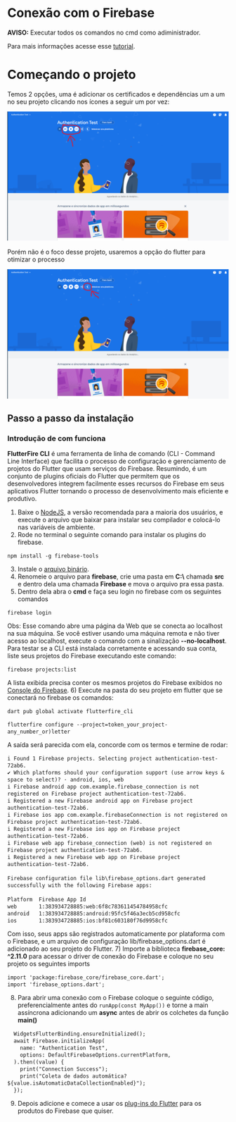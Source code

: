# Conexão com o Firebase

**__AVISO:__** Executar todos os comandos no cmd como adiministrador.

Para mais informações acesse esse [tutorial](https://www.youtube.com/watch?v=U45mIlvbi6s).

# Começando o projeto

Temos 2 opções, uma é adicionar os certificados e dependências um a um no seu projeto clicando nos ícones a seguir um por vez:

<div align="center">
  <img src="Assets\Images\android_ios_web.png">
</div>

Porém não é o foco desse projeto, usaremos a opção do flutter para otimizar o processo

<div align="center">
  <img src="Assets\Images\flutter.png">
</div>

## Passo a passo da instalação

### Introdução de com funciona

**FlutterFire CLI** é uma ferramenta de linha de comando (CLI - Command Line Interface) que facilita o processo de configuração e gerenciamento de projetos do Flutter que usam serviços do Firebase. Resumindo, é um conjunto de plugins oficiais do Flutter que permitem que os desenvolvedores integrem facilmente esses recursos do Firebase em seus aplicativos Flutter tornando o processo de desenvolvimento mais eficiente e produtivo.

1) Baixe o [NodeJS](https://nodejs.org/en), a versão recomendada para a maioria dos usuários, e execute o arquivo que baixar para instalar seu compilador e colocá-lo nas variáveis de ambiente.
2) Rode no terminal o seguinte comando para instalar os plugins do firebase.
```
npm install -g firebase-tools
```
3) Instale o [arquivo binário](https://firebase.tools/bin/win/instant/latest).
4) Renomeie o arquivo para **firebase**, crie uma pasta em **C:\\** chamada **src** e dentro dela uma chamada **Firebase** e mova o arquivo pra essa pasta.
5) Dentro dela abra o **cmd** e faça seu login no firebase com os seguintes comandos
```
firebase login
```
Obs: Esse comando abre uma página da Web que se conecta ao localhost na sua máquina. Se você estiver usando uma máquina remota e não tiver acesso ao localhost, execute o comando com a sinalização **--no-localhost**.
Para testar se a CLI está instalada corretamente e acessando sua conta, liste seus projetos do Firebase executando este comando:
```
firebase projects:list
```
A lista exibida precisa conter os mesmos projetos do Firebase exibidos no [Console do Firebase](https://console.firebase.google.com/u/0/?hl=pt).
6) Execute na pasta do seu projeto em flutter que se conectará no firebase os comandos:
```
dart pub global activate flutterfire_cli
```
```
flutterfire configure --project=token_your_project-any_number_or)letter
```
A saída será parecida com ela, concorde com os termos e termine de rodar:
```
i Found 1 Firebase projects. Selecting project authentication-test-72ab6.
✔ Which platforms should your configuration support (use arrow keys & space to select)? · android, ios, web
i Firebase android app com.example.firebase_connection is not registered on Firebase project authentication-test-72ab6.
i Registered a new Firebase android app on Firebase project authentication-test-72ab6.
i Firebase ios app com.example.firebaseConnection is not registered on Firebase project authentication-test-72ab6.
i Registered a new Firebase ios app on Firebase project authentication-test-72ab6.
i Firebase web app firebase_connection (web) is not registered on Firebase project authentication-test-72ab6.
i Registered a new Firebase web app on Firebase project authentication-test-72ab6.

Firebase configuration file lib\firebase_options.dart generated successfully with the following Firebase apps:

Platform  Firebase App Id
web       1:383934728885:web:6f8c783611454784958cfc
android   1:383934728885:android:95fc5f46a3ecb5cd958cfc
ios       1:383934728885:ios:bf81c603180f76d9958cfc
```
Com isso, seus apps são registrados automaticamente por plataforma com o Firebase, e um arquivo de configuração lib/firebase_options.dart é adicionado ao seu projeto do Flutter.
7) Importe a biblioteca **firebase_core: ^2.11.0** para acessar o driver de conexão do Firebase e coloque no seu projeto os seguintes imports
```
import 'package:firebase_core/firebase_core.dart';
import 'firebase_options.dart';
```
8) Para abrir uma conexão com o Firebase coloque o seguinte código, preferencialmente antes do `runApp(const MyApp())` e torne a main assíncrona adicionando um **async** antes de abrir os colchetes da função **main()**
```
  WidgetsFlutterBinding.ensureInitialized();
  await Firebase.initializeApp(
    name: "Authentication Test",
    options: DefaultFirebaseOptions.currentPlatform,
  ).then((value) {
    print("Connection Success");
    print("Coleta de dados automática? ${value.isAutomaticDataCollectionEnabled}");
  });
```
9) Depois adicione e comece a usar os [plug-ins do Flutter](https://firebase.google.com/docs/flutter/setup?hl=pt&authuser=0&platform=android#available-plugins) para os produtos do Firebase que quiser.